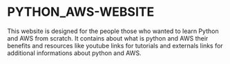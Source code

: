 # PYTHON_AWS-WEBSITE
This website is designed for the people those who wanted to learn Python and AWS from scratch. It contains about what is python and AWS their benefits and resources like youtube links for tutorials and externals links for additional informations about python and AWS. 
